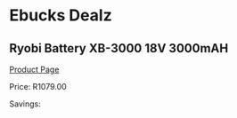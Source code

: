 
# Ebucks Dealz
## Ryobi Battery XB-3000 18V 3000mAH
[Product Page](https://www.ebucks.com/web/shop/productSelected.do?prodId=1201687309&catId=1234924297)

Price: R1079.00

Savings: 


	